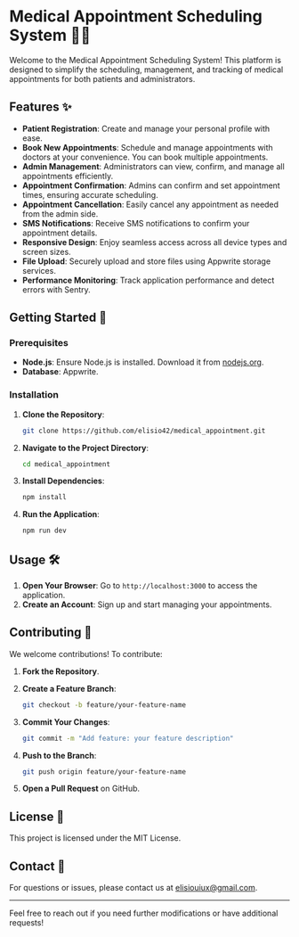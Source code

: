 # Medical Appointment Scheduling System 🏥📅

Welcome to the Medical Appointment Scheduling System! This platform is designed to simplify the scheduling, management, and tracking of medical appointments for both patients and administrators.

## Features ✨

- **Patient Registration**: Create and manage your personal profile with ease.
- **Book New Appointments**: Schedule and manage appointments with doctors at your convenience. You can book multiple appointments.
- **Admin Management**: Administrators can view, confirm, and manage all appointments efficiently.
- **Appointment Confirmation**: Admins can confirm and set appointment times, ensuring accurate scheduling.
- **Appointment Cancellation**: Easily cancel any appointment as needed from the admin side.
- **SMS Notifications**: Receive SMS notifications to confirm your appointment details.
- **Responsive Design**: Enjoy seamless access across all device types and screen sizes.
- **File Upload**: Securely upload and store files using Appwrite storage services.
- **Performance Monitoring**: Track application performance and detect errors with Sentry.

## Getting Started 🚀

### Prerequisites

- **Node.js**: Ensure Node.js is installed. Download it from [nodejs.org](https://nodejs.org/).
- **Database**: Appwrite.

### Installation

1. **Clone the Repository**:

   ```bash
   git clone https://github.com/elisio42/medical_appointment.git
   ```

2. **Navigate to the Project Directory**:

   ```bash
   cd medical_appointment
   ```

3. **Install Dependencies**:

   ```bash
   npm install
   ```

4. **Run the Application**:

   ```bash
   npm run dev
   ```

## Usage 🛠️

1. **Open Your Browser**: Go to `http://localhost:3000` to access the application.
2. **Create an Account**: Sign up and start managing your appointments.

## Contributing 🤝

We welcome contributions! To contribute:

1. **Fork the Repository**.
2. **Create a Feature Branch**:

   ```bash
   git checkout -b feature/your-feature-name
   ```

3. **Commit Your Changes**:

   ```bash
   git commit -m "Add feature: your feature description"
   ```

4. **Push to the Branch**:

   ```bash
   git push origin feature/your-feature-name
   ```

5. **Open a Pull Request** on GitHub.

## License 📜

This project is licensed under the MIT License.

## Contact 📧

For questions or issues, please contact us at [elisiouiux@gmail.com](mailto:elisiouiux@gmail.com).

---

Feel free to reach out if you need further modifications or have additional requests!
